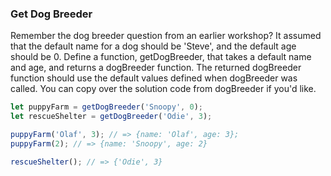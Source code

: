 ### Get Dog Breeder
Remember the dog breeder question from an earlier workshop? It assumed that the
default name for a dog should be 'Steve', and the default age should be 0.
Define a function, getDogBreeder, that takes a default name and age, and returns
a dogBreeder function. The returned dogBreeder function should use the default
values defined when dogBreeder was called.
You can copy over the solution code from dogBreeder if you'd like.

```javascript
let puppyFarm = getDogBreeder('Snoopy', 0);
let rescueShelter = getDogBreeder('Odie', 3);

puppyFarm('Olaf', 3); // => {name: 'Olaf', age: 3};
puppyFarm(2); // => {name: 'Snoopy', age: 2}

rescueShelter(); // => {'Odie', 3}
```
